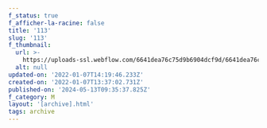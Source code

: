 ```yaml
---
f_status: true
f_afficher-la-racine: false
title: '113'
slug: '113'
f_thumbnail:
  url: >-
    https://uploads-ssl.webflow.com/6641dea76c75d9b6904dcf9d/6641dea76c75d9b6904dd342_113.jpg
  alt: null
updated-on: '2022-01-07T14:19:46.233Z'
created-on: '2022-01-07T13:37:02.731Z'
published-on: '2024-05-13T09:35:37.825Z'
f_category: M
layout: '[archive].html'
tags: archive
---
```



